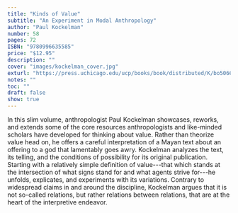 ```yaml
---
title: "Kinds of Value"
subtitle: "An Experiment in Modal Anthropology"
author: "Paul Kockelman"
number: 58
pages: 72
ISBN: "9780996635585"
price: "$12.95"
description: ""
cover: "images/kockelman_cover.jpg"
exturl: "https://press.uchicago.edu/ucp/books/book/distributed/K/bo50666392.html"
notes: ""
toc: ""
draft: false
show: true
---
```


In this slim volume, anthropologist Paul Kockelman showcases, reworks, and extends some of the core resources anthropologists and like-minded scholars have developed for thinking about value. Rather than theorize value head on, he offers a careful interpretation of a Mayan text about an offering to a god that lamentably goes awry. Kockelman analyzes the text, its telling, and the conditions of possibility for its original publication. Starting with a relatively simple definition of value---that which stands at the intersection of what signs stand for and what agents strive for---he unfolds, explicates, and experiments with its variations. Contrary to widespread claims in and around the discipline, Kockelman argues that it is not so-called relations, but rather relations between relations, that are at the heart of the interpretive endeavor.
